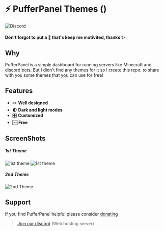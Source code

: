 # ⚡ PufferPanel Themes ()
![Discord](https://img.shields.io/discord/916564126950625280?label=discord&logo=discord&logoColor=white)
#### Don't forgot to put a 🌟 that's keep me motivited, thanks ✨

## Why

PufferPanel is a simple dashboard for running servers like Minecraft and discord bots. But I didn't find any themes for it so I create this repo. to share with you some themes that you can use for free!

## Features
* ✏️ **Well designed**
* 🌓 **Dark and light modes**
* 🎛 **Customized**
* 🆓 **Free**

## ScreenShots
##### 1st Theme
![1st theme](https://i.imgur.com/5u1c3Cq.png)
![1st theme](https://i.imgur.com/ijpcoeY.png)
##### 2nd Theme
![2nd Theme](https://i.imgur.com/wDt3mQ2.png)
## Support

If you find PufferPanel helpful please consider [donating](https://opencollective.com/pufferpanel)
> [Join our discord](https://discord.gg/Y3mG8KrdVS) (Web hosting server)
